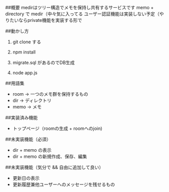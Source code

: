 ##概要
medirはツリー構造でメモを保持し共有するサービスです
memo + directory で medir（中々気に入ってる
ユーザー認証機能は実装しない予定（やりたいならprivate機能を実装する形で

##動かし方

1. git clone する

2. npm install

3. migrate.sql があるのでDB生成

4. node app.js

##用語集

- room → 一つのメモ群を保持するもの
- dir → ディレクトリ
- memo → メモ

##実装済み機能

- トップページ（roomの生成 + roomへのjoin)


##未実装機能（必須）

- dir + memo の表示
- dir + memo の新規作成、保存、編集

##未実装機能（気分で && 自由に追加して良い）

- 更新日の表示
- 更新履歴兼他ユーザーへのメッセージを残せるもの
